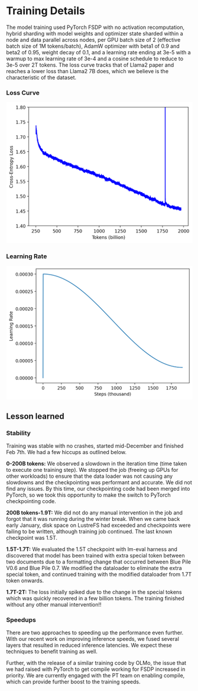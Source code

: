 # Training Details

The model training used PyTorch FSDP with no activation recomputation, hybrid sharding with model
weights and optimizer state sharded within a node and data parallel across nodes, per GPU batch size of
2 (effective batch size of 1M tokens/batch), AdamW optimizer with beta1 of 0.9 and beta2 of 0.95, weight
decay of 0.1, and a learning rate ending at 3e-5 with a warmup to max learning rate of 3e-4 and a cosine
schedule to reduce to 3e-5 over 2T tokens. The loss curve tracks that of Llama2 paper and reaches a lower
loss than Llama2 7B does, which we believe is the characteristic of the dataset.

### Loss Curve
![](../images/blue_llama_loss_curve.png)

### Learning Rate
![](../images/blue_llama_lr.png)

## Lesson learned

### Stability

Training was stable with no crashes, started mid-December and finished Feb 7th. We had a few hiccups as
outlined below.

**0-200B tokens:** We observed a slowdown in the iteration time (time taken to execute one training step).
We stopped the job (freeing up GPUs for other workloads) to ensure that the data loader was not causing
any slowdowns and the checkpointing was performant and accurate. We did not find any issues. By this
time, our checkpointing code had been merged into PyTorch, so we took this opportunity to make the
switch to PyTorch checkpointing code.

**200B tokens-1.9T:** We did not do any manual intervention in the job and forgot that it was running during
the winter break. When we came back early January, disk space on LustreFS had exceeded and
checkpoints were failing to be written, although training job continued. The last known checkpoint was
1.5T.

**1.5T-1.7T:** We evaluated the 1.5T checkpoint with lm-eval harness and discovered that model has been
trained with extra special token between two documents due to a formatting change that occurred
between Blue Pile V0.6 and Blue Pile 0.7. We modified the dataloader to eliminate the extra special token,
and continued training with the modified dataloader from 1.7T token onwards.

**1.7T-2T:** The loss initially spiked due to the change in the special tokens which was quickly recovered in
a few billion tokens. The training finished without any other manual intervention!!

### Speedups

There are two approaches to speeding up the performance even further. With our recent work on
improving inference speeds, we fused several layers that resulted in reduced inference latencies. We
expect these techniques to benefit training as well.

Further, with the release of a similar training code by OLMo, the issue that we had raised with PyTorch to
get compile working for FSDP increased in priority. We are currently engaged with the PT team on enabling
compile, which can provide further boost to the training speeds.
